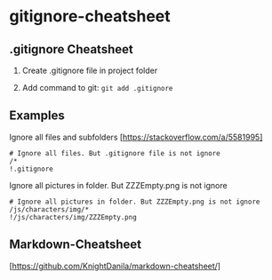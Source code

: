 # gitignore-cheatsheet
## .gitignore Cheatsheet

1) Create .gitignore file in project folder

2) Add command to git:
`git add .gitignore`

## Examples

Ignore all files and subfolders [https://stackoverflow.com/a/5581995]
```
# Ignore all files. But .gitignore file is not ignore
/*
!.gitignore
```

Ignore all pictures in folder. But ZZZEmpty.png is not ignore
```
# Ignore all pictures in folder. But ZZZEmpty.png is not ignore
/js/characters/img/*
!/js/characters/img/ZZZEmpty.png
```

## Markdown-Cheatsheet
[https://github.com/KnightDanila/markdown-cheatsheet/]  
